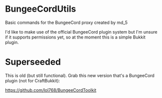 BungeeCordUtils
===============

Basic commands for the BungeeCord proxy created by md_5

I'd like to make use of the official BungeeCord plugin system but I'm unsure if it supports permissions yet, so at the moment this is a simple Bukkit plugin.

Superseeded
===============
This is old (but still functional). Grab this new version that's a BungeeCord plugin (not for CraftBukkit):

https://github.com/lol768/BungeeCordToolkit